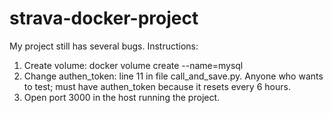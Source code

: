# strava-docker-project
My project still has several bugs.
Instructions:
1. Create volume: docker volume create --name=mysql
2. Change authen_token: line 11 in file call_and_save.py. Anyone who wants to test; must have authen_token because it resets every 6 hours.
3. Open port 3000 in the host running the project.
